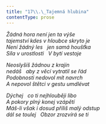 ```yaml
---
title: "17\\.\_Tajemná hlubina"
contentType: prose
---
```


<section>

_Žádná hora není jen ta výše  
tajemství kdes v hloubce skryto je  
Není žádný les   jen samá houšťka  
Síla v urostlosti   V bytí vestoje_

</section>

<section>

_Neoslyšíš žádnou z krajin  
nedáš   aby z věcí vytratil se řád  
Podobnosti nedovol mít navrch  
A nepovol štětci v gestu umdlévat_

</section>

<section>

_Dýchej   co ti nejhlouběji libo  
A pokory plný konej vzápětí  
Máš-li však i dosud příliš malý odstup  
dál se toulej   Obzor zrozvírá se ti_

</section>
